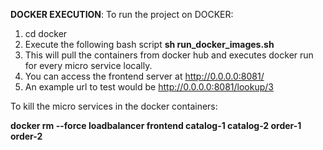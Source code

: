**DOCKER EXECUTION**:
To run the project on DOCKER:
1) cd docker
2) Execute the following bash script **sh run_docker_images.sh**
3) This will pull the containers from docker hub and executes docker run for every micro service locally.
4) You can access the frontend server at http://0.0.0.0:8081/
5) An example url to test would be http://0.0.0.0:8081/lookup/3


  
To kill the micro services in the docker containers:

**docker rm --force loadbalancer frontend catalog-1 catalog-2 order-1 order-2**
